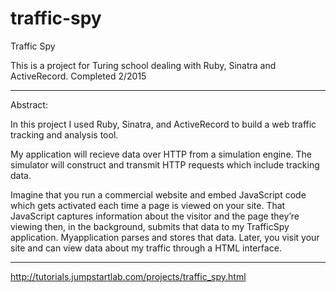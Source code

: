 # traffic-spy
Traffic Spy

This is a project for Turing school dealing with Ruby, Sinatra and ActiveRecord. Completed 2/2015

----

Abstract: 

In this project I used Ruby, Sinatra, and ActiveRecord to build a web traffic tracking and analysis tool.

My application will recieve data over HTTP from a simulation engine. The simulator will construct and transmit HTTP requests which include tracking data.

Imagine that you run a commercial website and embed JavaScript code which gets activated each time a page is viewed on your site. 
That JavaScript captures information about the visitor and the page they’re viewing then, in the background, submits that data to my TrafficSpy application. Myapplication parses and stores that data.
Later, you visit your site and can view data about my traffic through a HTML interface.

----

http://tutorials.jumpstartlab.com/projects/traffic_spy.html


